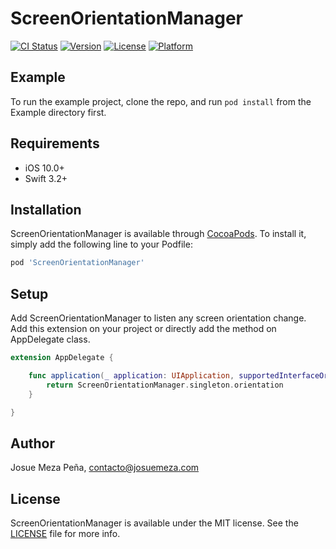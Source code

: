 # ScreenOrientationManager

[![CI Status](http://img.shields.io/travis/josuemeza/ScreenOrientationManager.svg?style=flat)](https://travis-ci.org/josuemeza/ScreenOrientationManager)
[![Version](https://img.shields.io/cocoapods/v/ScreenOrientationManager.svg?style=flat)](http://cocoapods.org/pods/ScreenOrientationManager)
[![License](https://img.shields.io/cocoapods/l/ScreenOrientationManager.svg?style=flat)](http://cocoapods.org/pods/ScreenOrientationManager)
[![Platform](https://img.shields.io/cocoapods/p/ScreenOrientationManager.svg?style=flat)](http://cocoapods.org/pods/ScreenOrientationManager)

## Example

To run the example project, clone the repo, and run `pod install` from the Example directory first.

## Requirements

- iOS 10.0+
- Swift 3.2+

## Installation

ScreenOrientationManager is available through [CocoaPods](http://cocoapods.org). To install
it, simply add the following line to your Podfile:

```ruby
pod 'ScreenOrientationManager'
```

## Setup

Add ScreenOrientationManager to listen any screen orientation change.
Add this extension on your project or directly add the method on AppDelegate class.

```swift
extension AppDelegate {

    func application(_ application: UIApplication, supportedInterfaceOrientationsFor window: UIWindow?) -> UIInterfaceOrientationMask {
        return ScreenOrientationManager.singleton.orientation
    }

}
```

## Author

Josue Meza Peña, contacto@josuemeza.com

## License

ScreenOrientationManager is available under the MIT license. See the [LICENSE](LICENSE) file for more info.
